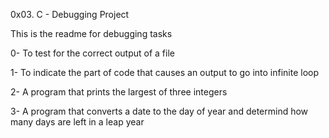 0x03. C - Debugging Project

This is the readme for debugging tasks

0- To test for the correct output of a file

1- To indicate the part of code that causes an output to go into infinite loop

2- A program that prints the largest of three integers

3- A program that converts a date to the day of year and determind how many days are left in a leap year
